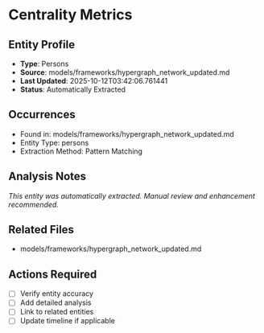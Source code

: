 # Centrality Metrics

## Entity Profile
- **Type**: Persons
- **Source**: models/frameworks/hypergraph_network_updated.md
- **Last Updated**: 2025-10-12T03:42:06.761441
- **Status**: Automatically Extracted

## Occurrences
- Found in: models/frameworks/hypergraph_network_updated.md
- Entity Type: persons
- Extraction Method: Pattern Matching

## Analysis Notes
*This entity was automatically extracted. Manual review and enhancement recommended.*

## Related Files
- models/frameworks/hypergraph_network_updated.md

## Actions Required
- [ ] Verify entity accuracy
- [ ] Add detailed analysis
- [ ] Link to related entities
- [ ] Update timeline if applicable
